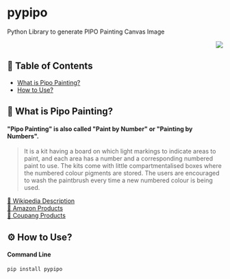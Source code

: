 # pypipo
Python Library to generate PIPO Painting Canvas Image



<p align="right">
<a href="https://hits.seeyoufarm.com" ><img src="https://hits.seeyoufarm.com/api/count/incr/badge.svg?url=https%3A%2F%2Fgithub.com%2FAutoPipo%2Fpypipo&count_bg=%23AF7EE5&title_bg=%23312D2D&icon=&icon_color=%23E39999&title=visitors&edge_flat=true"/></a>
</p>

## 📃 Table of Contents
- [What is Pipo Painting?](#-what-is-pipo-painting)    
- [How to Use?](#-how-to-use)   
  

## 🤔 What is Pipo Painting? 

#### "Pipo Painting" is also called "Paint by Number" or "Painting by Numbers".    

> It is a kit having a board on which light markings to indicate areas to paint, and each area has a number and a corresponding numbered paint to use. 
> The kits come with little compartmentalised boxes where the numbered colour pigments are stored. 
> The users are encouraged to wash the paintbrush every time a new numbered colour is being used.


[🔗 Wikipedia Description](https://en.wikipedia.org/wiki/Paint_by_number)   
[🔗 Amazon Products](https://www.amazon.com/Pipo-Painting/s?k=Pipo+Painting)   
[🔗 Coupang Products](https://www.coupang.com/np/search?q=%ED%94%BC%ED%8F%AC%ED%8E%98%EC%9D%B8%ED%8C%85&channel=relate)     

## ⚙ How to Use?

#### Command Line
```
pip install pypipo
```




